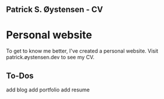 ## Patrick S. Øystensen - CV

# Personal website

To get to know me better, I've created a personal website. Visit patrick.øystensen.dev to see my CV.

## To-Dos

add blog
add portfolio
add resume
